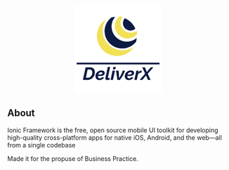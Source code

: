 <p align="center"><img src="https://github.com/avillanueva047/DeliverX_Movil/blob/master/logo_with_title.png?raw=true" width="200" height="200"></p>

## About

Ionic Framework is the free, open source mobile UI toolkit for developing high-quality cross-platform apps for native iOS, Android, and the web—all from a single codebase

Made it for the propuse of Business Practice.
